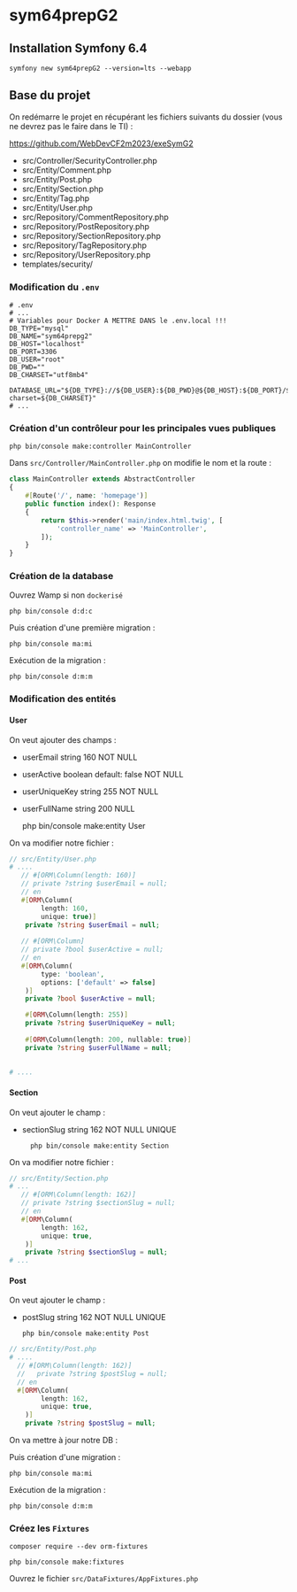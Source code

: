 # sym64prepG2

## Installation Symfony 6.4

    symfony new sym64prepG2 --version=lts --webapp

## Base du projet

On redémarre le projet en récupérant les fichiers suivants du dossier (vous ne devrez pas le faire dans le TI) :

https://github.com/WebDevCF2m2023/exeSymG2

- src/Controller/SecurityController.php
- src/Entity/Comment.php
- src/Entity/Post.php
- src/Entity/Section.php
- src/Entity/Tag.php
- src/Entity/User.php
- src/Repository/CommentRepository.php
- src/Repository/PostRepository.php
- src/Repository/SectionRepository.php
- src/Repository/TagRepository.php
- src/Repository/UserRepository.php
- templates/security/

### Modification du `.env`

```env
# .env
# ...
# Variables pour Docker A METTRE DANS le .env.local !!!
DB_TYPE="mysql"
DB_NAME="sym64prepg2"
DB_HOST="localhost"
DB_PORT=3306
DB_USER="root"
DB_PWD=""
DB_CHARSET="utf8mb4"

DATABASE_URL="${DB_TYPE}://${DB_USER}:${DB_PWD}@${DB_HOST}:${DB_PORT}/${DB_NAME}?charset=${DB_CHARSET}"
# ...
```

### Création d'un contrôleur pour les principales vues publiques

    php bin/console make:controller MainController

Dans `src/Controller/MainController.php` on modifie le nom et la route :

```php
class MainController extends AbstractController
{
    #[Route('/', name: 'homepage')]
    public function index(): Response
    {
        return $this->render('main/index.html.twig', [
            'controller_name' => 'MainController',
        ]);
    }
}
```

### Création de la database

Ouvrez Wamp si non `dockerisé`

    php bin/console d:d:c

Puis création d'une première migration :

    php bin/console ma:mi

Exécution de la migration :

    php bin/console d:m:m

### Modification des entités

#### User

On veut ajouter des champs :

- userEmail string 160 NOT NULL
- userActive boolean default: false NOT NULL
- userUniqueKey string 255 NOT NULL
- userFullName string 200 NULL


    php bin/console make:entity User

On va modifier notre fichier :

```php
// src/Entity/User.php
# ....
   // #[ORM\Column(length: 160)]
   // private ?string $userEmail = null;
   // en
   #[ORM\Column(
        length: 160,
        unique: true)]
    private ?string $userEmail = null;
    
   // #[ORM\Column]
   // private ?bool $userActive = null;
   // en
   #[ORM\Column(
        type: 'boolean',
        options: ['default' => false]
    )]
    private ?bool $userActive = null;

    #[ORM\Column(length: 255)]
    private ?string $userUniqueKey = null;
    
    #[ORM\Column(length: 200, nullable: true)]
    private ?string $userFullName = null;
    
    
# ....
```

#### Section

On veut ajouter le champ :

- sectionSlug string 162 NOT NULL UNIQUE

        php bin/console make:entity Section

On va modifier notre fichier :

```php
// src/Entity/Section.php
# ...
   // #[ORM\Column(length: 162)]
   // private ?string $sectionSlug = null;
   // en 
   #[ORM\Column(
        length: 162,
        unique: true,
    )]
    private ?string $sectionSlug = null;
# ...
```

#### Post

On veut ajouter le champ :

- postSlug string 162 NOT NULL UNIQUE

      php bin/console make:entity Post

```php
// src/Entity/Post.php
# ....
  // #[ORM\Column(length: 162)]
  //   private ?string $postSlug = null;
  // en
  #[ORM\Column(
        length: 162,
        unique: true,
    )]
    private ?string $postSlug = null;
```

On va mettre à jour notre DB :

Puis création d'une migration :

    php bin/console ma:mi

Exécution de la migration :

    php bin/console d:m:m

### Créez les `Fixtures`

    composer require --dev orm-fixtures

    php bin/console make:fixtures

Ouvrez le fichier `src/DataFixtures/AppFixtures.php`

